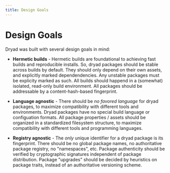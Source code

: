 ```yaml
---
title: Design Goals
---
```


# Design Goals

Dryad was built with several design goals in mind:

- **Hermetic builds** - Hermetic builds are foundational to achieving fast builds and reproducible installs.  So, dryad packages should be stable across builds by default. They should only depend on their own assets, and explicitly marked dependendencies.  Any unstable packages must be explicity marked as such.  All builds should happend in a (somewhat) isolated, read-only build environment.  All packages should be addressable by a content-hash-based fingerprint.

- **Language agnostic** - There should be _no favored language_ for dryad packages, to maximize compatibility with different tools and environments.  Dryad packages have no special build language or configuation formats.  All package properties / assets should be organized in a standardized filesystem structure, to maximize compatibility with different tools and programming languages.

- **Registry agnostic** - The _only_ unique identifier for a dryad package is its fingerprint.  There should be no global package names, no authoritative package registry, no "namespaces", etc.  Package authenticity should be verified by cryptographic signatures independent of package distribution.  Package "upgrades" should be decided by heuristics on package traits, instead of an authoritative versioning scheme.
